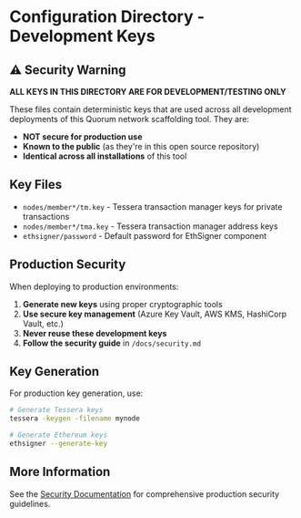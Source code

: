 # Configuration Directory - Development Keys

## ⚠️ Security Warning

**ALL KEYS IN THIS DIRECTORY ARE FOR DEVELOPMENT/TESTING ONLY**

These files contain deterministic keys that are used across all development deployments of this Quorum network scaffolding tool. They are:

- **NOT secure for production use**
- **Known to the public** (as they're in this open source repository)
- **Identical across all installations** of this tool

## Key Files

- `nodes/member*/tm.key` - Tessera transaction manager keys for private transactions
- `nodes/member*/tma.key` - Tessera transaction manager address keys
- `ethsigner/password` - Default password for EthSigner component

## Production Security

When deploying to production environments:

1. **Generate new keys** using proper cryptographic tools
2. **Use secure key management** (Azure Key Vault, AWS KMS, HashiCorp Vault, etc.)
3. **Never reuse these development keys**
4. **Follow the security guide** in `/docs/security.md`

## Key Generation

For production key generation, use:

```bash
# Generate Tessera keys
tessera -keygen -filename mynode

# Generate Ethereum keys
ethsigner --generate-key
```

## More Information

See the [Security Documentation](../../../docs/security.md) for comprehensive production security guidelines.
